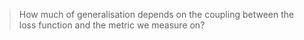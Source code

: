 > How much of generalisation depends on the coupling between the loss function and the metric we measure on?

> 

